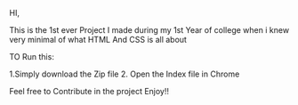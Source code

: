 HI,

This is the 1st ever Project I made during my 1st Year of college when i knew very minimal of what HTML And CSS is all about 

TO Run this:

1.Simply download the Zip file
2. Open the Index file in Chrome 

Feel free to Contribute in the project
Enjoy!!
